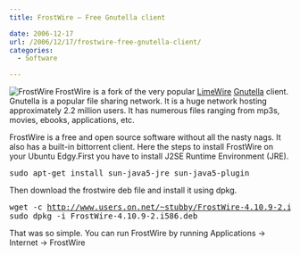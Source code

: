 ```yaml
---
title: FrostWire – Free Gnutella client

date: 2006-12-17
url: /2006/12/17/frostwire-free-gnutella-client/
categories:
  - Software

---
```

<img align="left" alt="FrostWire" id="image320" src="http://www.fslog.com/wp-content/uploads/2006/12/64x64frostsphere.png" />FrostWire is a fork of the very popular [LimeWire][1] [Gnutella][2] client. Gnutella is a popular file sharing network. It is a huge network hosting approximately 2.2 million users. It has numerous files ranging from mp3s, movies, ebooks, applications, etc.

FrostWire is a free and open source software without all the nasty nags. It also has a built-in bittorrent client. Here the steps to install FrostWire on your Ubuntu Edgy.First you have to install J2SE Runtime Environment (JRE).

<pre>sudo apt-get install sun-java5-jre sun-java5-plugin</pre>

Then download the frostwire deb file and install it using dpkg.

<pre>wget -c <a rel="nofollow" title="http://www.users.on.net/~stubby/FrostWire-4.10.9-2.i586.deb" class="external free" href="http://www.users.on.net/%7Estubby/FrostWire-4.10.9-2.i586.deb">http://www.users.on.net/~stubby/FrostWire-4.10.9-2.i586.deb</a>
sudo dpkg -i FrostWire-4.10.9-2.i586.deb</pre>

That was so simple. You can run FrostWire by running Applications -> Internet -> FrostWire

 [1]: http://www.limewire.com/
 [2]: http://en.wikipedia.org/wiki/Gnutella